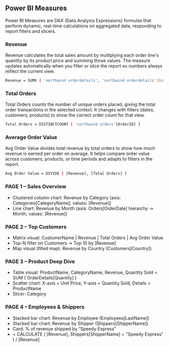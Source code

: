 ## Power BI Measures

Power BI Measures are DAX (Data Analysis Expressions) formulas that perform dynamic, real-time calculations on aggregated data, responding to report filters and slicers.

### Revenue

Revenue calculates the total sales amount by multiplying each order line's quantity by its product price and summing those values. The measure updates automatically when you filter or slice the report so numbers always reflect the current view.

```sh
Revenue = SUMX ( 'northwind orderdetails', 'northwind orderdetails'[Quantity] * RELATED ( 'northwind products'[Price] ) )
```

### Total Orders

Total Orders counts the number of unique orders placed, giving the total order transactions in the selected context. It changes with filters (dates, customers, products) to show the correct order count for that view.

```sh
Total Orders = DISTINCTCOUNT ( 'northwind orders'[OrderID] )
```

### Average Order Value

Avg Order Value divides total revenue by total orders to show how much revenue is earned per order on average. It helps compare order value across customers, products, or time periods and adapts to filters in the report.

```sh
Avg Order Value = DIVIDE ( [Revenue], [Total Orders] )
```

### PAGE 1 – Sales Overview

+ Clustered column chart: Revenue by Category (axis: Categories[CategoryName]; values: [Revenue])
+ Line chart: Revenue by Month (axis: Orders[OrderDate] hierarchy → Month; values: [Revenue])

### PAGE 2 – Top Customers

+ Matrix visual: CustomerName | Revenue | Total Orders | Avg Order Value
+ Top-N filter on Customers → Top 10 by [Revenue]
+ Map visual (filled map): Revenue by Country (Customers[Country])

### PAGE 3 – Product Deep Dive

+ Table visual: ProductName, CategoryName, Revenue, Quantity Sold = SUM ( OrderDetails[Quantity] )
+ Scatter chart: X-axis = Unit Price, Y-axis = Quantity Sold, Details = ProductName
+ Slicer: Category

### PAGE 4 – Employees & Shippers

+ Stacked bar chart: Revenue by Employee (Employees[LastName])
+ Stacked bar chart: Revenue by Shipper (Shippers[ShipperName])
+ Card: % of revenue shipped by “Speedy Express”
+ = CALCULATE ( [Revenue], Shippers[ShipperName] = "Speedy Express" ) / [Revenue]